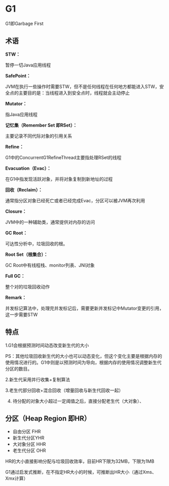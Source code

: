 # G1

G1即Garbage First

## 术语

**STW：**

暂停一切Java应用线程

**SafePoint：**

JVM在执行一些操作时需要STW，但不是任何线程在任何地方都能进入STW，安全点的主要目的是：当线程进入到安全点时，线程就会主动停止

**Mutator：**

指Java应用线程

**记忆集（Remember Set 即RSet）：**

主要记录不同代际对象的引用关系

**Refine：**

G1中的ConcurrentG1RefineThread主要指处理RSet的线程

**Evacuation（Evac）：**

在G1中指发现活跃对象，并将对象复制到新地址的过程

**回收（Reclaim）：**

通常指分区对象已经死亡或者已经完成Evac，分区可以被JVM再次利用

**Closure：**

JVM中的一种辅助类，通常提供对内存的访问

**GC Root：**

可达性分析中，垃圾回收的根。

**Root Set（根集合）：**

GC Root中有线程栈、monitor列表、JNI对象

**Full GC：**

整个对的垃圾回收动作

**Remark：**

并发标记算法中，处理完并发标记后，需要更新并发标记中Mutator变更的引用，这一步需要STW

## 特点

1.G1会根据预测时间动态改变新生代的大小

PS：其他垃圾回收新生代的大小也可以动态变化，但这个变化主要是根据内存的使用情况进行的。G1中则是以预测时间为导向，根据内存的使用情况调整新生代分区的数目。

2.新生代采用并行收集+复制算法

3.老生代部分回收+混合回收（增量回收与新生代回收一起）

4. 待分配的对象大小超过一定阈值之后，直接分配老生代（大对象）、

## 分区（Heap Region 即HR）

- 自由分区 FHR
- 新生代分区YHR
- 大对象分区 HHR
- 老生代分区 OHR

HR的大小直接影响分配与垃圾回收效率，目前HR下限为32MB，下限为1MB

G1通过启发式推断，在不指定HR大小的时候，可推断出HR大小（通过Xms、Xmx计算）


